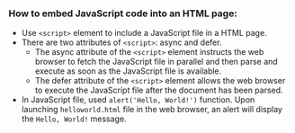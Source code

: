 <h3>How to embed JavaScript code into an HTML page:</h3>

- Use `<script>` element to include a JavaScript file in a HTML page.
- There are two attributes of `<script>`: async and defer.
    * The async attribute of the `<script>` element instructs the web browser to fetch the JavaScript file in parallel and then parse and execute as soon as the JavaScript file is available.
    * The defer attribute of the `<script>` element allows the web browser to execute the JavaScript file after the document has been parsed.
- In JavaScript file, used `alert('Hello, World!')` function. Upon launching `helloworld.html` file in the web browser, an alert will display the `Hello, World!` message.